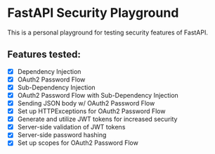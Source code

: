 # FastAPI Security Playground
This is a personal playground for testing security features of FastAPI.

## Features tested:
- [x] Dependency Injection
- [x] OAuth2 Password Flow
- [x] Sub-Dependency Injection
- [x] OAuth2 Password Flow with Sub-Dependency Injection
- [x] Sending JSON body w/ OAuth2 Password Flow
- [x] Set up HTTPExceptions for OAuth2 Password Flow
- [x] Generate and utilize JWT tokens for increased security
- [x] Server-side validation of JWT tokens
- [x] Server-side password hashing
- [x] Set up scopes for OAuth2 Password Flow
